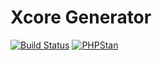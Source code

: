 # Xcore Generator

[![Build Status](https://travis-ci.org/XcoreCMS/Generator.svg?branch=master)](https://travis-ci.org/XcoreCMS/Generator)
[![PHPStan](https://img.shields.io/badge/PHPStan-enabled-brightgreen.svg?style=flat)](https://github.com/phpstan/phpstan)
